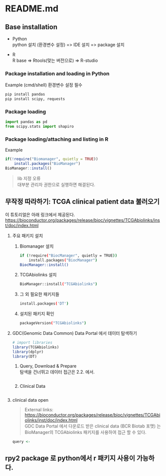 # README.md
## Base installation
* Python</br>
python 설치 (환경변수 설정) => IDE 설치 => package 설치

* R </br> 
R base => Rtools(맞는 버전으로) => R-studio

### Package installation and loading in Python
Example (cmd/shell) 환경변수 설정 필수
```bash
pip install pandas
pip install scipy, requests
```
### Package loading
```python
import pandas as pd
from scipy.stats import shapiro
```
### Package loading/attaching and listing in R </br>
Example
```r
if(!require("Biomanager", quietly = TRUE))
    install.packages("BioManager")
BioManager::install()
```
> lib 지정 오류</br>
대부분 관리자 권한으로 실행하면 해결된다.

## 무작정 따라하기: TCGA clinical patient data 불러오기
이 튜토리얼은 아래 링크에서 제공된다.</br>
<a>
https://bioconductor.org/packages/release/bioc/vignettes/TCGAbiolinks/inst/doc/index.html</a></br>

1. 주요 패키지 설치
   1. Biomanager 설치
       ```bash
       if (!require("BiocManager", quietly = TRUE))
           install.packages("BiocManager")
       BiocManager::install()
       ```
   2. TCGAbiolinks 설치
       ```bash
       BioManager::install("TCGAbiolinks")
       ```
   3. 그 외 필요한 패키지들
       ```bash
       install.packages('DT')
       ```
   4. 설치된 패키지 확인
       ```bash
       packageVersion("TCGAbiolinks")
       ```
2. GDC(Genomic Data Common) Data Portal 에서 데이터 탐색하기
    ```r
    # import libraries
    library(TCGAbiolinks)
    library(dplyr)
    library(DT)
    ```
   1. Query, Download & Prepare</br>
   탐색을 건너뛰고 데이터 접근은 2.2. 에서.</br>
    ```r

    ```

   2. Clinical Data
    ```r

    ```



3. clinical data open
   > External links:</br>
   https://bioconductor.org/packages/release/bioc/vignettes/TCGAbiolinks/inst/doc/index.html</br>
   > GDC Data Portal 에서 다운로드 받은 clinical data (BCR Biotab 포맷) 는 BioManager의 TCGAbiolinks 패키지를 사용하여 접근 할 수 있다.
    ```r
    query <-
    ```


## rpy2 package 로 python에서 r 패키지 사용이 가능하다.

